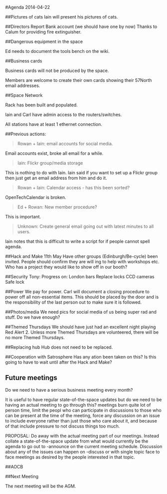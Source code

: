 #Agenda 2014-04-22

##Pictures of cats
Iain will present his pictures of cats.

##Directors Report
Bank account (we should have one by now)
Thanks to Calum for providing fire extinguisher.

##Dangerous equipment in the space

Ed needs to document the tools bench on the wiki.

##Business cards

Business cards will not be produced by the space.

Members are welcome to create their own cards showing their 57North email addresses.

##Space Network

Rack has been built and populated.

Iain and Carl have admin access to the routers/switches.

All stations have at least 1 ethernet connection.

##Previous actions:

> Rowan + Iain: email accounts for social media.

Email accounts exist, broke all email for a while.

> Iain: Flickr group/media storage

This is nothing to do with Iain. Iain said if you want to set up a Flickr group then just get an email address from him and do it.

> Rowan + Iain: Calendar access - has this been sorted?

OpenTechCalendar is broken.

> Ed + Rowan: New member procedure?

This is important.

> Unknown: Create general email going out with latest minutes to all users.

Iain notes that this is difficult to write a script for if people cannot spell agenda.

##Hack and Make
11th May
Have other groups (Edinburgh/Be-cycle) been invited.
People should confirm they are will ing to help with workshops etc.
Who has a project they would like to show off in our booth?

##Security
Tony: Progress on:
London bars
Replace locks
CCD cameras
Safe lock

##Power
We pay for power.
Carl will document a closing procedure to power off all non-essential items.
This should be placed by the door and is the responsibility of the last person out to make sure it is followed.

##Photos/media
We need pics for social media of us being super rad and stuff.
Do we have enough?

##Themed Thursdays
We should have just had an excellent night playing Red Alert 2.
Unless more Themed Thursdays are volunteered, there will be no more Themed Thursdays.

##Replacing hub
Hub does not need to be replaced.

##Cooperation with Satrosphere
Has any ation been taken on this?
Is this going to have to wait until after the Hack and Make?

## Future meetings

Do we need to have a serious business meeting every month?

It is useful to have regular state-of-the-space updates but do we need
to be having an actual meeting to go through this? meetings burn quite
lot of person time, limit the peopl who can participate in discussions
to those who can be present at the time of the meeting, force any
discussion on an issue to include everyone rather than just those who
care about it, and because of that include pressure to not discuss
things too much.

PROPOSAL: Do away with the actual meeting part of our meetings.
Instead collate a state-of-the-space update from what would currently
be the agenda to go out to -announce on the current meeting
schedule. Discussion about any of the issues can happen on -discuss or
with single topic face to face meetings as desired by the people
interested in that topic.


##AOCB

##Next Meeting

The next meeting will be the AGM.
